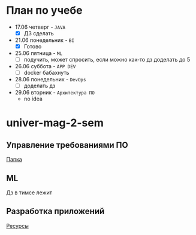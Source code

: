# План по учебе

- 17.06 четверг - `JAVA`
  - [x] ДЗ сделать   

- 21.06 понедельник - `BI`
  - [x] Готово

- 25.06 пятница - `ML`
  - [ ] подучить, может спросить, если можно как-то дз доделать до 5

- 26.06 суббота - `APP DEV`
  - [ ] docker бабахнуть

- 28.06 понедельник - `DevOps`
  - [ ] доделать дз

- 29.06 вторник - `Архитектура ПО`
  - no idea


# univer-mag-2-sem

## Управление требованиями ПО

[Папка](https://drive.google.com/drive/folders/1atcI9OsmLnRFgWBN2t7Tq5_lzkpUaDx5)

## ML

Дз в тимсе лежит

## Разработка приложений

[Ресурсы](https://drive.google.com/drive/folders/1FfU_tGm4coZh9O9vEB18ooRo27ugXiIo)


